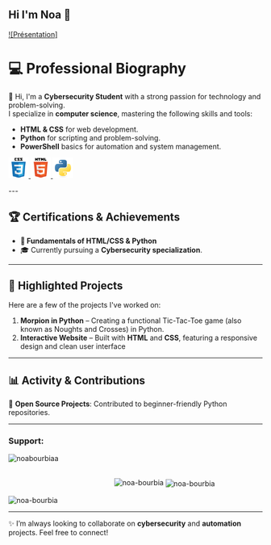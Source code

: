 ## Hi I'm Noa 👋
[![Présentation]](https://linktr.ee/BourbiaNoa)


# 💻 **Professional Biography**

👋 Hi, I'm a **Cybersecurity Student** with a strong passion for technology and problem-solving.  
I specialize in **computer science**, mastering the following skills and tools:
- **HTML & CSS** for web development.
- **Python** for scripting and problem-solving.
- **PowerShell** basics for automation and system management.

<p align="left"> <a href="https://www.w3schools.com/css/" target="_blank" rel="noreferrer"> <img src="https://raw.githubusercontent.com/devicons/devicon/master/icons/css3/css3-original-wordmark.svg" alt="css3" width="40" height="40"/> </a> <a href="https://www.w3.org/html/" target="_blank" rel="noreferrer"> <img src="https://raw.githubusercontent.com/devicons/devicon/master/icons/html5/html5-original-wordmark.svg" alt="html5" width="40" height="40"/> </a> <a href="https://www.python.org" target="_blank" rel="noreferrer"> <img src="https://raw.githubusercontent.com/devicons/devicon/master/icons/python/python-original.svg" alt="python" width="40" height="40"/> </a> </p>
---

## 🏆 **Certifications & Achievements**
- **🏅 Fundamentals of HTML/CSS & Python**
- 🎓 Currently pursuing a **Cybersecurity specialization**.

---

## 🔨 **Highlighted Projects**
Here are a few of the projects I've worked on:
1. **Morpion in Python** – Creating a functional Tic-Tac-Toe game (also known as Noughts and Crosses) in Python.
2. **Interactive Website** – Built with **HTML** and **CSS**, featuring a responsive design and clean user interface

---

## 📊 **Activity & Contributions**
🚀 **Open Source Projects**: Contributed to beginner-friendly Python repositories.  

---
<h3 align="left">Support:</h3>
<p><a href="https://www.buymeacoffee.com/noabourbiaa"> <img align="left" src="https://cdn.buymeacoffee.com/buttons/v2/default-yellow.png" height="50" width="210" alt="noabourbiaa" /></a></p><br><br>

<p><img align="left" src="https://github-readme-stats.vercel.app/api/top-langs?username=noa-bourbia&show_icons=true&locale=en&layout=compact" alt="noa-bourbia" /></p>

<p>&nbsp;<img align="center" src="https://github-readme-stats.vercel.app/api?username=noa-bourbia&show_icons=true&locale=en" alt="noa-bourbia" /></p>

<p><img align="center" src="https://github-readme-streak-stats.herokuapp.com/?user=noa-bourbia&" alt="noa-bourbia" /></p>

---
✨ I’m always looking to collaborate on **cybersecurity** and **automation** projects. Feel free to connect!

